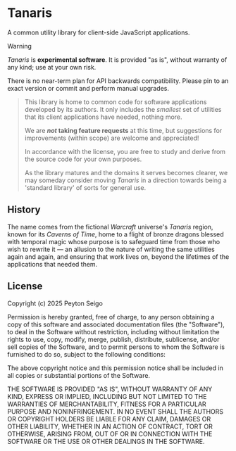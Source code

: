 # Tanaris

A common utility library for client-side JavaScript applications.

> [!WARNING]
>
> _Tanaris_ is **experimental software**. It is provided "as is", without
> warranty of any kind; use at your own risk.
>
> There is no near-term plan for API backwards compatibility. Please pin to an
> exact version or commit and perform manual upgrades.

> This library is home to common code for software applications developed by
> its authors. It only includes the _smallest_ set of utilities that its client
> applications have needed, nothing more.
>
> We are **_not_ taking feature requests** at this time, but suggestions for
> improvements (within scope) are welcome and appreciated!
>
> In accordance with the license, you are free to study and derive from the
> source code for your own purposes.
>
> As the library matures and the domains it serves becomes clearer, we may
> someday consider moving _Tanaris_ in a direction towards being a 'standard
> library' of sorts for general use.

## History

The name comes from the fictional _Warcraft_ universe's _Tanaris_ region, known
for its _Caverns of Time_, home to a flight of bronze dragons blessed with
temporal magic whose purpose is to safeguard time from those who wish to
rewrite it — an allusion to the nature of writing the same utilities again and
again, and ensuring that work lives on, beyond the lifetimes of the
applications that needed them.

## License

Copyright (c) 2025 Peyton Seigo

Permission is hereby granted, free of charge, to any person obtaining a copy
of this software and associated documentation files (the "Software"), to deal
in the Software without restriction, including without limitation the rights
to use, copy, modify, merge, publish, distribute, sublicense, and/or sell
copies of the Software, and to permit persons to whom the Software is
furnished to do so, subject to the following conditions:

The above copyright notice and this permission notice shall be included in all
copies or substantial portions of the Software.

THE SOFTWARE IS PROVIDED "AS IS", WITHOUT WARRANTY OF ANY KIND, EXPRESS OR
IMPLIED, INCLUDING BUT NOT LIMITED TO THE WARRANTIES OF MERCHANTABILITY,
FITNESS FOR A PARTICULAR PURPOSE AND NONINFRINGEMENT. IN NO EVENT SHALL THE
AUTHORS OR COPYRIGHT HOLDERS BE LIABLE FOR ANY CLAIM, DAMAGES OR OTHER
LIABILITY, WHETHER IN AN ACTION OF CONTRACT, TORT OR OTHERWISE, ARISING FROM,
OUT OF OR IN CONNECTION WITH THE SOFTWARE OR THE USE OR OTHER DEALINGS IN THE
SOFTWARE.
